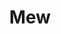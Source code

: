 ---
title: "Mew"
summary: "Danish art rock band, founded in 1994 in Hellerup, Denmark. The band has won several Danish and international music awards. Johan Wohlert left the band in 2006 before the birth of his first child together with , but made a return in 2013 while the band were in the studio, before making his first live appearances since his departure in 2014. Bo Madsen left the band in 2015. Mads Wegner was added to their touring lineup after Bo's departure but not considered an official member of the group. Current members: Jonas Bjerre – lead vocals Johan Wohlert – bass Silas Utke Graae Jørgensen – drums Former members: Bo Madsen – guitar Touring members: Nick Watts – keyboards, backing vocals, guitar Mads Wegner – The copyright entry is ."
image: "mew.jpg"
---